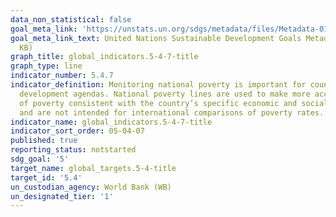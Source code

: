 ```yaml
---
data_non_statistical: false
goal_meta_link: 'https://unstats.un.org/sdgs/metadata/files/Metadata-01-02-01.pdf '
goal_meta_link_text: United Nations Sustainable Development Goals Metadata (PDF 98.2
  KB)
graph_title: global_indicators.5-4-7-title
graph_type: line
indicator_number: 5.4.7
indicator_definition: Monitoring national poverty is important for country-specific
  development agendas. National poverty lines are used to make more accurate estimates
  of poverty consistent with the country’s specific economic and social circumstances,
  and are not intended for international comparisons of poverty rates.
indicator_name: global_indicators.5-4-7-title
indicator_sort_order: 05-04-07
published: true
reporting_status: notstarted
sdg_goal: '5'
target_name: global_targets.5-4-title
target_id: '5.4'
un_custodian_agency: World Bank (WB)
un_designated_tier: '1'
---
```

